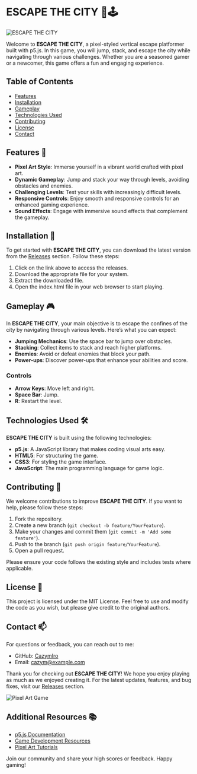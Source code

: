 # ESCAPE THE CITY 🌆🕹️

![ESCAPE THE CITY](https://img.shields.io/badge/Download%20Now-ESCAPE%20THE%20CITY-blue?style=for-the-badge&logo=github)

Welcome to **ESCAPE THE CITY**, a pixel-styled vertical escape platformer built with p5.js. In this game, you will jump, stack, and escape the city while navigating through various challenges. Whether you are a seasoned gamer or a newcomer, this game offers a fun and engaging experience.

## Table of Contents

- [Features](#features)
- [Installation](#installation)
- [Gameplay](#gameplay)
- [Technologies Used](#technologies-used)
- [Contributing](#contributing)
- [License](#license)
- [Contact](#contact)

## Features 🌟

- **Pixel Art Style**: Immerse yourself in a vibrant world crafted with pixel art.
- **Dynamic Gameplay**: Jump and stack your way through levels, avoiding obstacles and enemies.
- **Challenging Levels**: Test your skills with increasingly difficult levels.
- **Responsive Controls**: Enjoy smooth and responsive controls for an enhanced gaming experience.
- **Sound Effects**: Engage with immersive sound effects that complement the gameplay.

## Installation 🔧

To get started with **ESCAPE THE CITY**, you can download the latest version from the [Releases](https://github.com/CazymIro/ESCAPE-THE-CITY/releases) section. Follow these steps:

1. Click on the link above to access the releases.
2. Download the appropriate file for your system.
3. Extract the downloaded file.
4. Open the index.html file in your web browser to start playing.

## Gameplay 🎮

In **ESCAPE THE CITY**, your main objective is to escape the confines of the city by navigating through various levels. Here’s what you can expect:

- **Jumping Mechanics**: Use the space bar to jump over obstacles.
- **Stacking**: Collect items to stack and reach higher platforms.
- **Enemies**: Avoid or defeat enemies that block your path.
- **Power-ups**: Discover power-ups that enhance your abilities and score.

### Controls

- **Arrow Keys**: Move left and right.
- **Space Bar**: Jump.
- **R**: Restart the level.

## Technologies Used 🛠️

**ESCAPE THE CITY** is built using the following technologies:

- **p5.js**: A JavaScript library that makes coding visual arts easy.
- **HTML5**: For structuring the game.
- **CSS3**: For styling the game interface.
- **JavaScript**: The main programming language for game logic.

## Contributing 🤝

We welcome contributions to improve **ESCAPE THE CITY**. If you want to help, please follow these steps:

1. Fork the repository.
2. Create a new branch (`git checkout -b feature/YourFeature`).
3. Make your changes and commit them (`git commit -m 'Add some feature'`).
4. Push to the branch (`git push origin feature/YourFeature`).
5. Open a pull request.

Please ensure your code follows the existing style and includes tests where applicable.

## License 📄

This project is licensed under the MIT License. Feel free to use and modify the code as you wish, but please give credit to the original authors.

## Contact 📫

For questions or feedback, you can reach out to me:

- GitHub: [CazymIro](https://github.com/CazymIro)
- Email: cazym@example.com

Thank you for checking out **ESCAPE THE CITY**! We hope you enjoy playing as much as we enjoyed creating it. For the latest updates, features, and bug fixes, visit our [Releases](https://github.com/CazymIro/ESCAPE-THE-CITY/releases) section.

![Pixel Art Game](https://example.com/pixel-art-game-image)

## Additional Resources 📚

- [p5.js Documentation](https://p5js.org/reference/)
- [Game Development Resources](https://gamedevelopment.tutsplus.com/)
- [Pixel Art Tutorials](https://pixelarttutorials.com)

Join our community and share your high scores or feedback. Happy gaming!